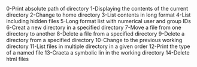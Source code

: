 0-Print absolute path of directory
1-Displaying the contents of the current directory
2-Change to home directory
3-List contents in long format
4-List including hidden files
5-Long format list with numerical user and group IDs
6-Creat a new directory in a specified directory
7-Move a file from one directory to another
8-Delete a file from a specified directory
9-Delete a directory from a specified directory
10-Change to the previous working directory
11-List files in multiple directory in a given order
12-Print the type of a named file
13-Craeta a symbolic lin in the working directory
14-Delete html files